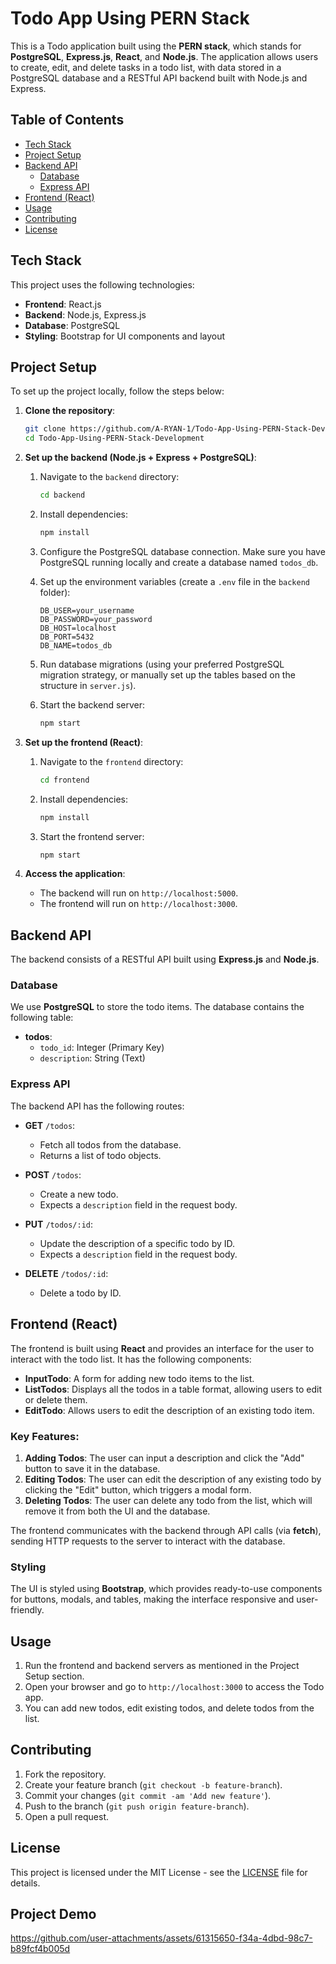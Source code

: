 # Todo App Using PERN Stack

This is a Todo application built using the **PERN stack**, which stands for **PostgreSQL**, **Express.js**, **React**, and **Node.js**. The application allows users to create, edit, and delete tasks in a todo list, with data stored in a PostgreSQL database and a RESTful API backend built with Node.js and Express.

## Table of Contents

- [Tech Stack](#tech-stack)
- [Project Setup](#project-setup)
- [Backend API](#backend-api)
  - [Database](#database)
  - [Express API](#express-api)
- [Frontend (React)](#frontend-react)
- [Usage](#usage)
- [Contributing](#contributing)
- [License](#license)

## Tech Stack

This project uses the following technologies:

- **Frontend**: React.js
- **Backend**: Node.js, Express.js
- **Database**: PostgreSQL
- **Styling**: Bootstrap for UI components and layout

## Project Setup

To set up the project locally, follow the steps below:

1. **Clone the repository**:

    ```bash
    git clone https://github.com/A-RYAN-1/Todo-App-Using-PERN-Stack-Development.git
    cd Todo-App-Using-PERN-Stack-Development
    ```

2. **Set up the backend (Node.js + Express + PostgreSQL)**:
   
    1. Navigate to the `backend` directory:
    
        ```bash
        cd backend
        ```

    2. Install dependencies:
    
        ```bash
        npm install
        ```

    3. Configure the PostgreSQL database connection. Make sure you have PostgreSQL running locally and create a database named `todos_db`.

    4. Set up the environment variables (create a `.env` file in the `backend` folder):

        ```
        DB_USER=your_username
        DB_PASSWORD=your_password
        DB_HOST=localhost
        DB_PORT=5432
        DB_NAME=todos_db
        ```

    5. Run database migrations (using your preferred PostgreSQL migration strategy, or manually set up the tables based on the structure in `server.js`).

    6. Start the backend server:

        ```bash
        npm start
        ```

3. **Set up the frontend (React)**:

    1. Navigate to the `frontend` directory:
    
        ```bash
        cd frontend
        ```

    2. Install dependencies:
    
        ```bash
        npm install
        ```

    3. Start the frontend server:

        ```bash
        npm start
        ```

4. **Access the application**:

    - The backend will run on `http://localhost:5000`.
    - The frontend will run on `http://localhost:3000`.

## Backend API

The backend consists of a RESTful API built using **Express.js** and **Node.js**.

### Database

We use **PostgreSQL** to store the todo items. The database contains the following table:

- **todos**:
  - `todo_id`: Integer (Primary Key)
  - `description`: String (Text)

### Express API

The backend API has the following routes:

- **GET** `/todos`:
    - Fetch all todos from the database.
    - Returns a list of todo objects.

- **POST** `/todos`:
    - Create a new todo.
    - Expects a `description` field in the request body.

- **PUT** `/todos/:id`:
    - Update the description of a specific todo by ID.
    - Expects a `description` field in the request body.

- **DELETE** `/todos/:id`:
    - Delete a todo by ID.

## Frontend (React)

The frontend is built using **React** and provides an interface for the user to interact with the todo list. It has the following components:

- **InputTodo**: A form for adding new todo items to the list.
- **ListTodos**: Displays all the todos in a table format, allowing users to edit or delete them.
- **EditTodo**: Allows users to edit the description of an existing todo item.

### Key Features:

1. **Adding Todos**: The user can input a description and click the "Add" button to save it in the database.
2. **Editing Todos**: The user can edit the description of any existing todo by clicking the "Edit" button, which triggers a modal form.
3. **Deleting Todos**: The user can delete any todo from the list, which will remove it from both the UI and the database.

The frontend communicates with the backend through API calls (via **fetch**), sending HTTP requests to the server to interact with the database.

### Styling

The UI is styled using **Bootstrap**, which provides ready-to-use components for buttons, modals, and tables, making the interface responsive and user-friendly.

## Usage

1. Run the frontend and backend servers as mentioned in the Project Setup section.
2. Open your browser and go to `http://localhost:3000` to access the Todo app.
3. You can add new todos, edit existing todos, and delete todos from the list.

## Contributing

1. Fork the repository.
2. Create your feature branch (`git checkout -b feature-branch`).
3. Commit your changes (`git commit -am 'Add new feature'`).
4. Push to the branch (`git push origin feature-branch`).
5. Open a pull request.

## License

This project is licensed under the MIT License - see the [LICENSE](LICENSE) file for details.

## Project Demo

https://github.com/user-attachments/assets/61315650-f34a-4dbd-98c7-b89fcf4b005d
